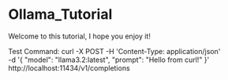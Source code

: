 # Ollama_Tutorial
Welcome to this tutorial, I hope you enjoy it!

Test Command:
curl -X POST -H 'Content-Type: application/json' \
     -d '{
           "model": "llama3.2:latest",
           "prompt": "Hello from curl!"
         }' \
     http://localhost:11434/v1/completions
     
